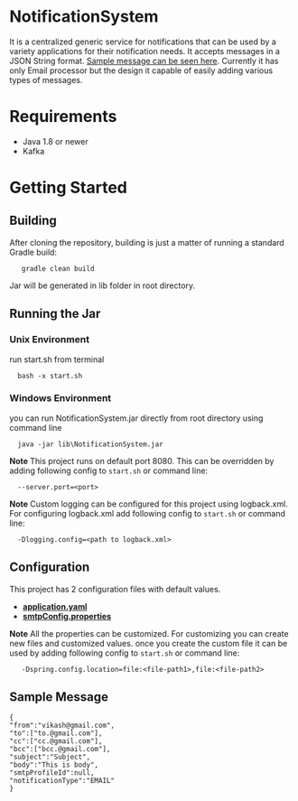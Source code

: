 # NotificationSystem

It is a centralized generic service for notifications that can be used by a variety applications for their notification needs. It accepts messages in a JSON String format. [Sample message can be seen here](#sample-message). Currently it has only Email processor but the design it capable of easily adding various types of messages.

# Requirements
  * Java 1.8 or newer
  * Kafka
  
# Getting Started
## Building
After cloning the repository, building is just a matter of running a standard Gradle build:
     
       gradle clean build
       
Jar will be generated in lib folder in root directory.

## Running the Jar
### Unix Environment
run start.sh from terminal

      bash -x start.sh
      
### Windows Environment
you can run NotificationSystem.jar directly from root directory using command line

      java -jar lib\NotificationSystem.jar
      
**Note**
This project runs on default port 8080. This can be overridden by adding following config to `start.sh` or command line: 

      --server.port=<port>
      
**Note**
Custom logging can be configured for this project using logback.xml. For configuring logback.xml add following config to `start.sh` or command line: 

      -Dlogging.config=<path to logback.xml>
      
## Configuration
This project has 2 configuration files with default values.
 * **[application.yaml](src/main/resources/application.yaml)**
 * **[smtpConfig.properties](src/main/java/resources/smtpConfig.properties)**

**Note** All the properties can be customized. 
For customizing you can create new files and customized values. once you create the custom file it can be used by adding following config to `start.sh` or command line: 
       
       -Dspring.config.location=file:<file-path1>,file:<file-path2>


 ## Sample Message
    
    {
    "from":"vikash@gmail.com",
    "to":["to.@gmail.com"],
    "cc":["cc.@gmail.com"],
    "bcc":["bcc.@gmail.com"],
    "subject":"Subject",
    "body":"This is body",
    "smtpProfileId":null,
    "notificationType":"EMAIL"
    }
    
